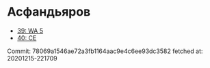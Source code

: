 # Асфандьяров
- [39: WA 5](39.md)
- [40: CE](40.md)

Commit: 78069a1546ae72a3fb1164aac9e4c6ee93dc3582
 fetched at: 20201215-221709

